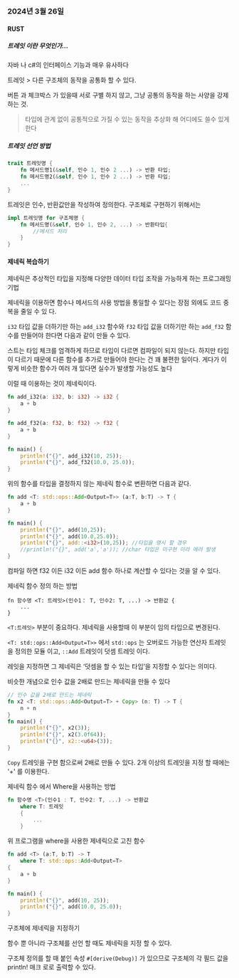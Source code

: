 ### 2024년 3월 26일
#### RUST

##### 트레잇 이란 무엇인가...  
자바 나 c#의 인터페이스 기능과 매우 유사하다

트레잇 > 다른 구조체의 동작을 공통화 할 수 있다.  

버튼 과 체크박스 가 있을때 서로 구별 하지 않고, 그냥 공통의 동작을 하는 사양을 강제하는 것.

> 타입에 관계 없이 공통적으로 가질 수 있는 동작을 추상화 해 어디에도 쓸수 있게 한다

##### 트레잇 선언 방법
```rust
trait 트레잇명 {
    fn 메서드명1(&self, 인수 1, 인수 2 ...) -> 반환 타입;
    fn 메서드명2(&self, 인수 1, 인수 2 ...) -> 반환 타입;
    ...
}
```

트레잇은 인수, 반환값만을 작성하여 정의한다. 구조체로 구현하기 위해서는 

```rust
impl 트레잇명 for 구조체명 {
    fn 메서드명(&self, 인수 1, 인수 2, ...) -> 반환타입{
        //메서드 처리
    }
}
```

#### 제네릭 복습하기
제네릭은 추상적인 타입을 지정해 다양한 데이터 타입 조작을 가능하게 하는 프로그래밍 기법

제네릭을 이용하면 함수나 메서드의 사용 방법을 통일할 수 있다는 장점 외에도 코드 중복을 줄일 수 있
다.  

`i32` 타입 값을 더하기만 하는 `add_i32` 함수와 `f32` 타입 값을 더하기만 하는 `add_f32` 함수를 만들어야
한다면 다음과 같이 만들 수 있다.  

스트는 타입 체크를 엄격하게 하므로 타입이 다르면 컴파일이 되지 않는다. 하지만 타입이 다르기 때문에 다른 함수를 추가로 만들어야 한다는 건 꽤 불편한 일이다. 게다가 이렇게 비슷한 함수가 여러 개 있다면 실수가 발생할 가능성도 높다  

이럴 때 이용하는 것이 제네릭이다.  

```rust
fn add_i32(a: i32, b: i32) -> i32 {
    a + b
}

fn add_f32(a: f32, b: f32) -> f32 {
    a + b
}

fn main() {
    println!("{}", add_i32(10, 25));
    println!("{}", add_f32(10.0, 25.0));
}
```

위의 함수를 타입을 결정하지 않는 제네릭 함수로 변환하면 다음과 같다.  

```rust
fn add <T: std::ops::Add<Output=T>> (a:T, b:T) -> T {
    a + b
}

fn main() {
    println!("{}", add(10,25));
    println!("{}", add(10.0,25.0));
    println!("{}", add::<i32>(10,25)); //타입을 명시 할 경우
    //println!("{}", add('a','a')); //char 타입은 미구현 이라 에러 발생
}
```

컴파일 하면 f32 이든 i32 이든 add 함수 하나로 계산할 수 있다는 것을 알 수 있다.

제네릭 함수 정의 하는 방법

```
fn 함수명 <T: 트레잇>(인수1： T, 인수2: T, ...) -> 반환값 {
    ...
}
```

`<T:트레잇>` 부분이 중요하다. 제네릭을 사용할때 이 부분이 임의 타입으로 변경된다.

`<T: std::ops::Add<Output=T>>`
에서 `std::ops` 는 오버로드 가능한 연산자 트레잇을 정의한 모듈 이고, `::Add` 트레잇이 덧셈 트레잇 이다.

레잇을 지정하면 그 제네릭은 ‘덧셈을 할 수 있는
타입’을 지정할 수 있다는 의미다.  

비슷한 개념으로 인수 값을 2배로 만드는 제네릭을 만들 수 있다
```rust
// 인수 값을 2배로 만드는 제네릭
fn x2 <T: std::ops::Add<Output=T> + Copy> (n: T) -> T {
    n + n
}
fn main() {
    println!("{}", x2(3));
    println!("{}", x2(3.0f64));
    println!("{}", x2::<u64>(3));
}
```

`Copy` 트레잇을 구현 함으로써 2배로 만들 수 있다. 2개 이상의 트레잇을 지정 할 때에는 '+' 를 이용한다.

제네릭 함수 에서 Where을 사용하는 방법

```rust
fn 함수명 <T>(인수1 : T, 인수2: T, ...) -> 반환값
    where T: 트레잇
    {
        ...
    }
```

위 프로그램을 where을 사용한 제네릭으로 고친 함수  

```rust
fn add <T> (a:T, b:T) -> T
    where T: std::ops::Add<Output=T>
{
    a + b
}

fn main() {
    println!("{}", add(10, 25));
    println!("{}", add(10.0, 25.0));
}
```

구조체에 제네릭을 지정하기

함수 뿐 아니라 구조체를 선언 할 때도 제네릭을 지정 할 수 있다.

구조체 정의를 할 때 붙인 속성
`#[derive(Debug)]`
가 있으므로 구조체의 각 필드 값을 println! 매크
로로 출력할 수 있다.

